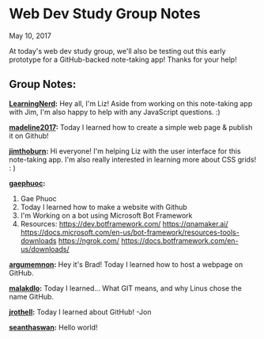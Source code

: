 # Web Dev Study Group Notes

May 10, 2017

At today's web dev study group, we'll also be testing out this early prototype for a GitHub-backed note-taking app! Thanks for your help!

## Group Notes:

**[LearningNerd](https://github.com/learningnerd):** Hey all, I'm Liz! Aside from working on this note-taking app with Jim, I'm also happy to help with any JavaScript questions. :)

**[madeline2017](https://github.com/madeline2017):** Today I learned how to create a simple web page & publish it on Github!

**[jimthoburn](https://github.com/jimthoburn):** Hi everyone! I'm helping Liz with the user interface for this note-taking app. I'm also really interested in learning more about CSS grids!   : )

**[gaephuoc](https://github.com/gaephuoc):** 
1. Gae Phuoc
2. Today I learned how to make a website with Github
3. I'm Working on a bot using Microsoft Bot Framework
4. Resources: https://dev.botframework.com/	
	https://qnamaker.ai/
https://docs.microsoft.com/en-us/bot-framework/resources-tools-downloads
https://ngrok.com/
https://docs.botframework.com/en-us/downloads/

**[argumemnon](https://github.com/argumemnon):** Hey it's Brad! Today I learned how to host a webpage on GitHub.

**[malakdlo](https://github.com/malakdlo):** Today I learned... What GIT means, and why Linus chose the name GitHub.

**[jrothell](https://github.com/jrothell):** Today I learned about GitHub! -Jon

**[seanthaswan](https://github.com/seanthaswan):** Hello world!
